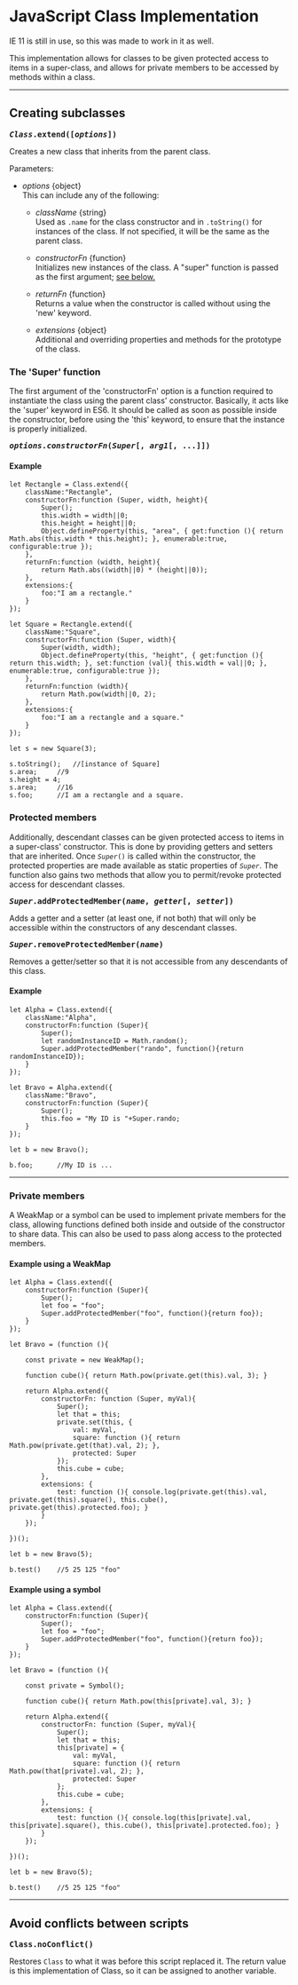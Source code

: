 # JavaScript Class Implementation

IE 11 is still in use, so this was made to work in it as well.

This implementation allows for classes to be given protected access to items in a super-class, and allows for private members to be accessed by methods within a class.

---

## Creating subclasses

**<samp style="background-color:transparent">*Class*.extend([*options*])</samp>**

Creates a new class that inherits from the parent class.

Parameters:
- *options* {object}  
This can include any of the following:
	
	- *className* {string}  
	Used as `.name` for the class constructor and in `.toString()` for instances of the class. If not specified, it will be the same as the parent class.
	
	- *constructorFn* {function}  
	Initializes new instances of the class. A "super" function is passed as the first argument; <a href="#user-content-super">see below.</a>
	
	- *returnFn* {function}  
	Returns a value when the constructor is called without using the 'new' keyword.
	
	- *extensions* {object}  
	Additional and overriding properties and methods for the prototype of the class.

### <span id="super">The 'Super' function</span>

The first argument of the 'constructorFn' option is a function required to instantiate the class using the parent class' constructor. Basically, it acts like the 'super' keyword in ES6. It should be called as soon as possible inside the constructor, before using the 'this' keyword, to ensure that the instance is properly initialized.

**<samp id="super">*options*.*constructorFn*(*Super*[, *arg1*[, ...]])</samp>**

#### Example

```
let Rectangle = Class.extend({
	className:"Rectangle",
	constructorFn:function (Super, width, height){
		Super();
		this.width = width||0;
		this.height = height||0;
		Object.defineProperty(this, "area", { get:function (){ return Math.abs(this.width * this.height); }, enumerable:true, configurable:true });
	},
	returnFn:function (width, height){
		return Math.abs((width||0) * (height||0));
	},
	extensions:{
		foo:"I am a rectangle."
	}
});

let Square = Rectangle.extend({
	className:"Square",
	constructorFn:function (Super, width){
		Super(width, width);
		Object.defineProperty(this, "height", { get:function (){ return this.width; }, set:function (val){ this.width = val||0; }, enumerable:true, configurable:true });
	},
	returnFn:function (width){
		return Math.pow(width||0, 2);
	},
	extensions:{
		foo:"I am a rectangle and a square."
	}
});

let s = new Square(3);

s.toString();	//[instance of Square]
s.area;		//9
s.height = 4;
s.area;		//16
s.foo;		//I am a rectangle and a square.

```

### Protected members

Additionally, descendant classes can be given protected access to items in a super-class' constructor. This is done by providing getters and setters that are inherited. Once <code>*Super*()</code> is called within the constructor, the protected properties are made available as static properties of <code>*Super*</code>. The function also gains two methods that allow you to permit/revoke protected access for descendant classes.

**<samp>*Super*.addProtectedMember(*name*, *getter*[, *setter*])</samp>**

Adds a getter and a setter (at least one, if not both) that will only be accessible within the constructors of any descendant classes.

**<samp>*Super*.removeProtectedMember(*name*)</samp>**

Removes a getter/setter so that it is not accessible from any descendants of this class.

#### Example

```
let Alpha = Class.extend({
	className:"Alpha",
	constructorFn:function (Super){
		Super();
		let randomInstanceID = Math.random();
		Super.addProtectedMember("rando", function(){return randomInstanceID});
	}
});

let Bravo = Alpha.extend({
	className:"Bravo",
	constructorFn:function (Super){
		Super();
		this.foo = "My ID is "+Super.rando;
	}
});

let b = new Bravo();

b.foo;		//My ID is ...

```


---

### Private members

A WeakMap or a symbol can be used to implement private members for the class, allowing functions defined both inside and outside of the constructor to share data. This can also be used to pass along access to the protected members.

#### Example using a WeakMap

```
let Alpha = Class.extend({
	constructorFn:function (Super){
		Super();
		let foo = "foo";
		Super.addProtectedMember("foo", function(){return foo});
	}
});

let Bravo = (function (){
	
	const private = new WeakMap();
	
	function cube(){ return Math.pow(private.get(this).val, 3); }
	
	return Alpha.extend({
		constructorFn: function (Super, myVal){
			Super();
			let that = this;
			private.set(this, {
				val: myVal,
				square: function (){ return Math.pow(private.get(that).val, 2); },
				protected: Super
			});
			this.cube = cube;
		},
		extensions: {
			test: function (){ console.log(private.get(this).val, private.get(this).square(), this.cube(), private.get(this).protected.foo); }
		}
	});
	
})();

let b = new Bravo(5);

b.test()	//5 25 125 "foo"
```

#### Example using a symbol

```
let Alpha = Class.extend({
	constructorFn:function (Super){
		Super();
		let foo = "foo";
		Super.addProtectedMember("foo", function(){return foo});
	}
});

let Bravo = (function (){
	
	const private = Symbol();
	
	function cube(){ return Math.pow(this[private].val, 3); }
	
	return Alpha.extend({
		constructorFn: function (Super, myVal){
			Super();
			let that = this;
			this[private] = {
				val: myVal,
				square: function (){ return Math.pow(that[private].val, 2); },
				protected: Super
			};
			this.cube = cube;
		},
		extensions: {
			test: function (){ console.log(this[private].val, this[private].square(), this.cube(), this[private].protected.foo); }
		}
	});
	
})();

let b = new Bravo(5);

b.test()	//5 25 125 "foo"
```


---

## Avoid conflicts between scripts

**<samp>Class.noConflict()</samp>**

Restores `Class` to what it was before this script replaced it. The return value is this implementation of Class, so it can be assigned to another variable.
